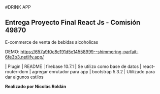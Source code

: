 #DRINK APP
## Entrega Proyecto Final React Js - Comisión 49870

E-commerce de venta de bebidas alcoholicas

DEMO: https://657a9f0c8e191d5e14558999--shimmering-parfait-6fe3b3.netlify.app/

| Plugin    | README
| firebase 10.7.1 | Se utilizo como base de datos
| react-router-dom | agregar enrutador para app
| bootstrap 5.3.2 | Utilizado para dar algunos estilos


**Realizado por Nicolás Roldán**
